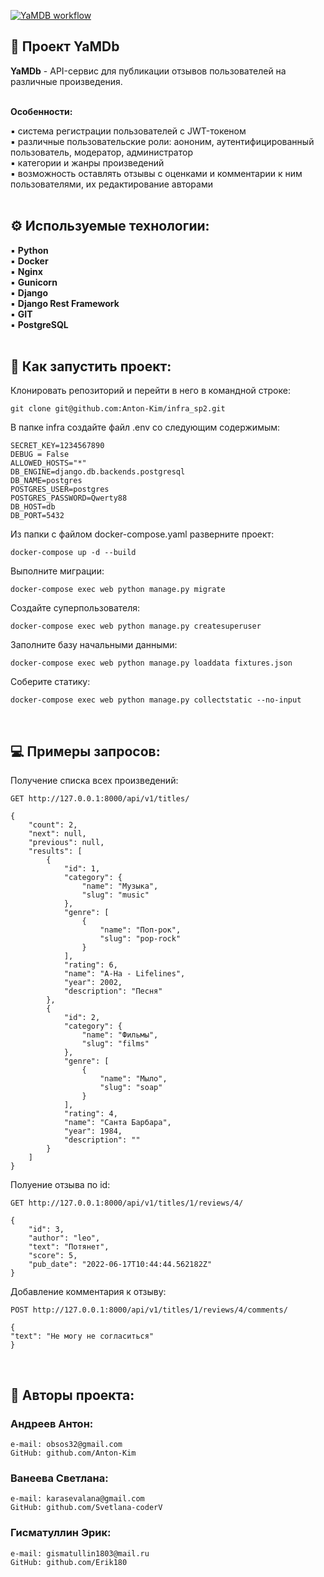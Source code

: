 [![YaMDB workflow](https://github.com/Anton-Kim/yamdb_final/actions/workflows/yamdb_workflow.yml/badge.svg)](https://github.com/Anton-Kim/yamdb_final/actions/workflows/yamdb_workflow.yml)

## 🎷 Проект YaMDb

**YaMDb** - API-сервис для публикации отзывов пользователей на различные произведения.
<br><br>

**Особенности:**

:black_small_square: система регистрации пользователей с JWT-токеном<br>
:black_small_square: различные пользовательские роли: аононим, аутентифицированный пользователь, модератор, администратор<br>
:black_small_square: категории и жанры произведений<br>
:black_small_square: возможность оставлять отзывы с оценками и комментарии к ним пользователями, их редактирование авторами<br><br>

## ⚙ Используемые технологии:

:black_small_square: **Python**<br>
:black_small_square: **Docker**<br>
:black_small_square: **Nginx**<br>
:black_small_square: **Gunicorn**<br>
:black_small_square: **Django**<br>
:black_small_square: **Django Rest Framework**<br>
:black_small_square: **GIT**<br>
:black_small_square: **PostgreSQL**<br><br>

## 📃 Как запустить проект:

Клонировать репозиторий и перейти в него в командной строке:
```
git clone git@github.com:Anton-Kim/infra_sp2.git
```
В папке infra создайте файл .env со следующим содержимым:
```
SECRET_KEY=1234567890
DEBUG = False
ALLOWED_HOSTS="*"
DB_ENGINE=django.db.backends.postgresql
DB_NAME=postgres
POSTGRES_USER=postgres
POSTGRES_PASSWORD=Qwerty88
DB_HOST=db
DB_PORT=5432
```
Из папки с файлом docker-compose.yaml разверните проект:
```
docker-compose up -d --build
```
Выполните миграции:
```
docker-compose exec web python manage.py migrate
```
Cоздайте суперпользователя:
```
docker-compose exec web python manage.py createsuperuser
```
Заполните базу начальными данными:
```
docker-compose exec web python manage.py loaddata fixtures.json
```
Соберите статику:
```
docker-compose exec web python manage.py collectstatic --no-input
```
<br>

## 💻 Примеры запросов:

Получение списка всех произведений:
```
GET http://127.0.0.1:8000/api/v1/titles/

{
    "count": 2,
    "next": null,
    "previous": null,
    "results": [
        {
            "id": 1,
            "category": {
                "name": "Музыка",
                "slug": "music"
            },
            "genre": [
                {
                    "name": "Поп-рок",
                    "slug": "pop-rock"
                }
            ],
            "rating": 6,
            "name": "A-Ha - Lifelines",
            "year": 2002,
            "description": "Песня"
        },
        {
            "id": 2,
            "category": {
                "name": "Фильмы",
                "slug": "films"
            },
            "genre": [
                {
                    "name": "Мыло",
                    "slug": "soap"
                }
            ],
            "rating": 4,
            "name": "Санта Барбара",
            "year": 1984,
            "description": ""
        }
    ]
}
```
Полуение отзыва по id:
```
GET http://127.0.0.1:8000/api/v1/titles/1/reviews/4/

{
    "id": 3,
    "author": "leo",
    "text": "Потянет",
    "score": 5,
    "pub_date": "2022-06-17T10:44:44.562182Z"
}
```
Добавление комментария к отзыву:
```
POST http://127.0.0.1:8000/api/v1/titles/1/reviews/4/comments/

{
"text": "Не могу не согласиться"
}
```
<br>

## 👾 Авторы проекта:

### Андреев Антон:
```
e-mail: obsos32@gmail.com
GitHub: github.com/Anton-Kim
```
### Ванеева Светлана:
```
e-mail: karasevalana@gmail.com
GitHub: github.com/Svetlana-coderV
```

### Гисматуллин Эрик:
```
e-mail: gismatullin1803@mail.ru
GitHub: github.com/Erik180
```